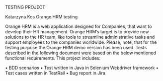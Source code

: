 TESTING PROJECT

Katarzyna Kos
Orange HRM testing 

Orange HRM is a web application designed for Companies, that want to develop their HR management. Orange HRM’s target is to  provide new solutions to the HR team, like tools to streamline administrative tasks and support employees to the companies worldwide. 
Please, note, that for the testing purpose the Orange HRM demo version has been used. 
Tests described in the following document were based on the below mentioned functional requirements.
This project includes:

•	BDD scenarios
•	Test written in Java in Selenium Webdriver framework 
•	Test cases written in TestRail
•	Bug report in Jira
